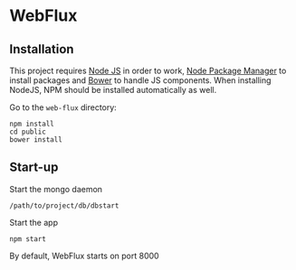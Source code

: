 # WebFlux

## Installation

This project requires [Node JS](https://nodejs.org) in order to work, [Node Package Manager](https://npmjs.org) to install packages and [Bower](http://bower.io/) to handle JS components.
When installing NodeJS, NPM should be installed automatically as well.

Go to the `web-flux` directory:

```
npm install
cd public
bower install
```

## Start-up

Start the mongo daemon
```
/path/to/project/db/dbstart
```

Start the app
```
npm start
```

By default, WebFlux starts on port 8000
